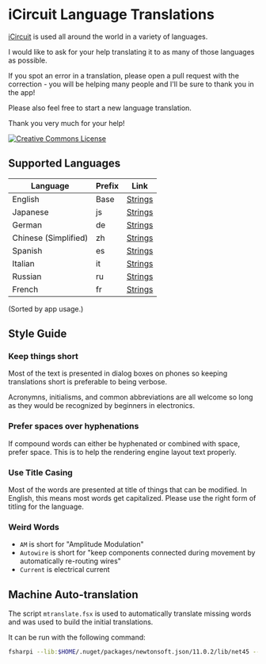 # iCircuit Language Translations

[iCircuit](http://icircuitapp.com) is used all around the world in a variety
of languages.

I would like to ask for your help translating it to
as many of those languages as possible.

If you spot an error in a translation, please open a pull request with the correction - you will be helping many people and I'll be sure to thank you in the app!

Please also feel free to start a new language translation.

Thank you very much for your help!

<a rel="license" href="http://creativecommons.org/licenses/by/4.0/"><img alt="Creative Commons License" style="border-width:0" src="https://i.creativecommons.org/l/by/4.0/88x31.png" /></a>



## Supported Languages

| Language | Prefix | Link |
|--|--|--|
|English|Base|[Strings](Base.lproj/Localizable.strings)|
|Japanese|js|[Strings](ja.lproj/Localizable.strings)|
|German|de|[Strings](de.lproj/Localizable.strings)|
|Chinese (Simplified)|zh|[Strings](zh.lproj/Localizable.strings)|
|Spanish|es|[Strings](es.lproj/Localizable.strings)|
|Italian|it|[Strings](it.lproj/Localizable.strings)|
|Russian|ru|[Strings](ru.lproj/Localizable.strings)|
|French|fr|[Strings](fr.lproj/Localizable.strings)|

(Sorted by app usage.)



## Style Guide

### Keep things short

Most of the text is presented in dialog boxes on phones so keeping
translations short is preferable to being verbose.

Acronymns, initialisms, and common abbreviations are all welcome so long
as they would be recognized by beginners in electronics.

### Prefer spaces over hyphenations

If compound words can either be hyphenated or combined with space,
prefer space. This is to help the rendering engine layout text properly.

### Use Title Casing

Most of the words are presented at title of things that can be modified.
In English, this means most words get capitalized. Please use the right
form of titling for the language.



### Weird Words

* `AM` is short for "Amplitude Modulation"
* `Autowire` is short for "keep components connected during movement by automatically re-routing wires"
* `Current` is electrical current



## Machine Auto-translation

The script `mtranslate.fsx` is used to automatically translate missing
words and was used to build the initial translations.

It can be run with the following command:

```bash
fsharpi --lib:$HOME/.nuget/packages/newtonsoft.json/11.0.2/lib/net45 --exec mtranslate.fsx
```
